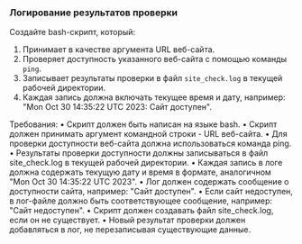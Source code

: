 
### Логирование результатов проверки

Создайте bash-скрипт, который:
1. Принимает в качестве аргумента URL веб-сайта.
2. Проверяет доступность указанного веб-сайта с помощью команды `ping`.
3. Записывает результаты проверки в файл `site_check.log` в текущей рабочей директории.
4. Каждая запись должна включать текущее время и дату, например: "Mon Oct 30 14:35:22 UTC 2023: Сайт доступен".

Требования:
•	Скрипт должен быть написан на языке bash.
•	Скрипт должен принимать аргумент командной строки - URL веб-сайта.
•	Для проверки доступности веб-сайта должна использоваться команда ping.
•	Результаты проверки доступности должны записываться в файл site_check.log в текущей рабочей директории.
•	Каждая запись в логе должна содержать текущую дату и время в формате, аналогичном "Mon Oct 30 14:35:22 UTC 2023".
•	Лог должен содержать сообщение о доступности сайта, например: "Сайт доступен".
•	Если сайт недоступен, в лог-файле должно быть соответствующее сообщение, например: "Сайт недоступен".
•	Скрипт должен создавать файл site_check.log, если он не существует.
•	Новый результат проверки должен добавляться в лог, не перезаписывая существующие данные.
